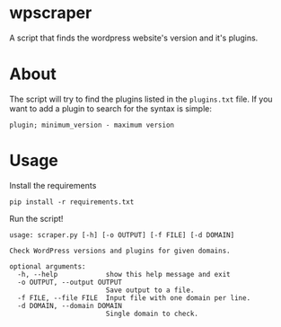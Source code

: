 # wpscraper
A script that finds the wordpress website's version and it's plugins.

# About
The script will try to find the plugins listed in the `plugins.txt` file. If you want to add a plugin to search for the syntax is simple:
```
plugin; minimum_version - maximum version
```

# Usage
Install the requirements
```
pip install -r requirements.txt
```

Run the script!
```
usage: scraper.py [-h] [-o OUTPUT] [-f FILE] [-d DOMAIN]

Check WordPress versions and plugins for given domains.

optional arguments:
  -h, --help            show this help message and exit
  -o OUTPUT, --output OUTPUT
                        Save output to a file.
  -f FILE, --file FILE  Input file with one domain per line.
  -d DOMAIN, --domain DOMAIN
                        Single domain to check.
```

